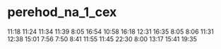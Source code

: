# perehod_na_1_cex
11:18 
11:24
11:34
11:39
8:05
16:54
10:58
16:18
12:31
16:35
8:05
8:06
11:31
12:38
15:01
7:56
7:50
8:41
11:55
11:45
22:30
8:00
13:17
15:41
19:35
